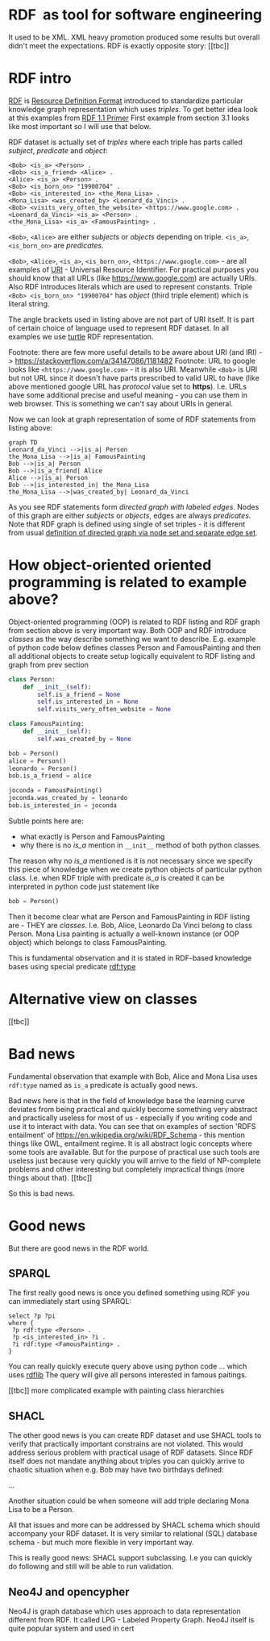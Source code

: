 # RDF  as tool for software engineering
It used to be XML. XML heavy promotion produced some results but overall didn't meet the expectations.
RDF is exactly opposite story: [[tbc]]

# RDF intro

[RDF](RDF.md) is [Resource Definition Format](https://www.w3.org/RDF/) introduced to standardize particular knowledge graph representation which uses *triples*. To get better idea look at this examples from [RDF 1.1 Primer](https://www.w3.org/TR/rdf11-primer/) First example from section 3.1 looks like most important so I will use that below.

RDF dataset is actually set of *triples* where each triple has parts called *subject*, *predicate* and *object*:
```
<Bob> <is_a> <Person> .
<Bob> <is_a_friend> <Alice> .
<Alice> <is_a> <Person> .
<Bob> <is_born_on> "19900704" .
<Bob> <is_interested_in> <the_Mona_Lisa> .
<Mona_Lisa> <was_created_by> <Loenard_da_Vinci> .
<Bob> <visits_very_often_the_website> <https://www.google.com> .
<Loenard_da_Vinci> <is_a> <Person> .
<the_Mona_Lisa> <is_a> <FamousPainting> .
```

`<Bob>`, `<Alice>` are either *subjects* or *objects* depending on triple. `<is_a>`, `<is_born_on>` are *predicates*. 

`<Bob>`, `<Alice>`, `<is_a>`, `<is_born_on>`, `<https://www.google.com>` - are all examples of [URI](https://en.wikipedia.org/wiki/Uniform_Resource_Identifier) - Universal Resource Identifier. For practical purposes you should know that all URLs (like https://www.google.com) are actually URIs.
Also RDF introduces literals which are used to represent constants. Triple `<Bob> <is_born_on> "19900704"` has *object* (third triple element) which is literal string.

The angle brackets used in listing above are not part of URI itself. It is part of certain choice of language used to represent RDF dataset. In all examples we use [turtle](https://www.w3.org/TR/turtle/) RDF representation.

Footnote: there are few more useful details to be aware about URI (and IRI) -> https://stackoverflow.com/a/34147086/1181482
Footnote: URL to google looks like `<https://www.google.com>` - it is also URI. Meanwhile `<Bob>` is URI but not URL since it doesn't have parts prescribed to valid URL to have (like above mentioned google URL has *protocol* value set to **https**).  I.e. URLs have some additional precise and useful meaning - you can use them in web browser. This is something we can't say about URIs in general.

Now we can look at graph representation of some of RDF statements from listing above:

```mermaid
graph TD
Leonard_da_Vinci -->|is_a| Person
the_Mona_Lisa -->|is_a| FamousPainting
Bob -->|is_a| Person
Bob -->|is_a_friend| Alice
Alice -->|is_a| Person
Bob -->|is_interested_in| the_Mona_Lisa
the_Mona_Lisa -->|was_created_by| Leonard_da_Vinci
```

As you see RDF statements form *directed graph with labeled edges*. Nodes of this graph are either *subjects* or *objects*, edges are always *predicates*. Note that RDF graph is defined using single of set triples - it is different from usual [definition of directed graph via node set and separate edge set](https://en.wikipedia.org/wiki/Directed_graph).

# How object-oriented oriented programming is related to example above?

Object-oriented programming (OOP) is related to RDF listing and RDF graph from section above is very important way. Both OOP and RDF introduce *classes* as the way describe something we want to describe. E.g. example of python code below defines classes Person and FamousPainting and then all additional objects to create setup logically equivalent to RDF listing and graph from prev section

```python
class Person:
	def __init__(self):
		self.is_a_friend = None
		self.is_interested_in = None
		self.visits_very_often_website = None

class FamousPainting:
	def __init__(self):
		self.was_created_by = None

bob = Person()
alice = Person()
leonardo = Person()
bob.is_a_friend = alice

joconda = FamousPainting()
joconda.was_created_by = leonardo
bob.is_interested_in = joconda
```

Subtle points here are:
- what exactly is Person and FamousPainting
- why there is no *is_a* mention in `__init__` method of both python classes.

The reason why no *is_a* mentioned is it is not necessary since we specify this piece of knowledge when we create python objects of particular python class. I.e. when RDF triple with predicate *is_a* is created it can be interpreted in python code just statement like
```python
bob = Person()
```

Then it become clear what are Person and FamousPainting in RDF listing are - THEY are *classes*. I.e. Bob, Alice, Leonardo Da Vinci belong to class Person. Mona Lisa painting is actually a well-known instance (or OOP object) which belongs to class FamousPainting.

This is fundamental observation and it is stated in RDF-based knowledge bases using special predicate [rdf:type](https://en.wikipedia.org/wiki/RDF_Schema)
# Alternative view on classes
[[tbc]]

# Bad news

Fundamental observation that example with Bob, Alice and Mona Lisa uses `rdf:type` named as `is_a` predicate is actually good news.

Bad news here is that in the field of knowledge base the learning curve deviates from being practical and quickly become something very abstract and practically useless for most of us - especially if you writing code and use it to interact with data. You can see that on examples of section 'RDFS entailment' of https://en.wikipedia.org/wiki/RDF_Schema - this mention things like OWL, entailment regime. It is all abstract logic concepts where some tools are available. But for the purpose of practical use such tools are useless just because very quickly you will arrive to the field of NP-complete problems and other interesting but completely impractical things (more things about that). [[tbc]]

So this is bad news.

# Good news

But there are good news in the RDF world. 

## SPARQL

The first really good news is once you defined something using RDF you can immediately start using SPARQL:

```
select ?p ?pi 
where { 
 ?p rdf:type <Person> . 
 ?p <is_interested_in> ?i . 
 ?i rdf:type <FamousPainting> .
}
```

You can really quickly execute query above using python code ... which uses [rdflib](https://rdflib.readthedocs.io/en/stable/)
The query will give all persons interested in famous paitings.

[[tbc]] more complicated example with painting class hierarchies

## SHACL

The other good news is you can create RDF dataset and use SHACL tools to verify that practically important constrains are not violated.
This would address serious problem with practical usage of RDF datasets. Since RDF itself does not mandate anything about triples you can quickly arrive to chaotic situation when e.g. Bob may have two birthdays defined:

...

Another situation could be when someone will add triple declaring Mona Lisa to be a Person.

All that issues and more can be addressed by SHACL schema which should accompany your RDF dataset. It is very similar to relational (SQL) database schema - but much more flexible in very important way.

This is really good news: SHACL support subclassing. I.e you can quickly do following and still will be able to run validation. 

## Neo4J and opencypher

Neo4J is graph database which uses approach to data representation different from RDF. It called LPG - Labeled Property Graph. Neo4J itself is quite popular system and used in cert
